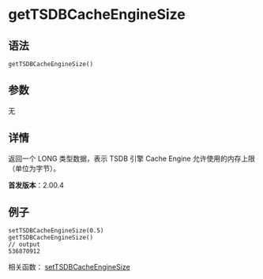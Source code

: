 # getTSDBCacheEngineSize

## 语法

`getTSDBCacheEngineSize()`

## 参数

无

## 详情

返回一个 LONG 类型数据，表示 TSDB 引擎 Cache Engine 允许使用的内存上限（单位为字节）。

**首发版本**：2.00.4

## 例子

```
setTSDBCacheEngineSize(0.5)
getTSDBCacheEngineSize()
// output
536870912
```

相关函数： [setTSDBCacheEngineSize](../s/setTSDBCacheEngineSize.html)

